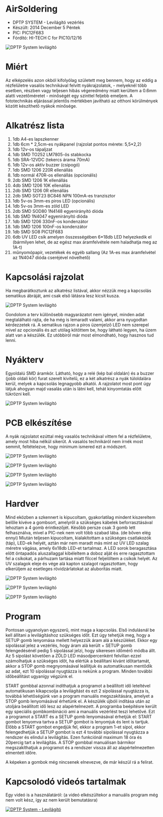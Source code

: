 # AirSoldering
* DPTP SYSTEM - Levilágító vezérlés
* Készült:   2014 December 5 Péntek
* PIC: PIC12F683
* Fórdító:  HI-TECH C for PIC10/12/16

![DPTP System levilágító](https://github.com/DPTPSystem/UltravioletLedLight/master/images/131744_2014-12-04_19_58_42.jpg "DPTP System levilágító")

# Miért
Az elképzelés azon okból kifolyólag született meg bennem, hogy az eddig a rézfelületre vasalós technikával felvitt nyákrajzolatok, -
melyeknél több esetben, részben vagy teljesen hibás végeredmény miatt kerültem a 0.6mm alatti vezetőméretet - minőségét egy szinttel feljebb 
emeljem. A fototechnikás eljárással jelentős mértékben javítható az otthoni körülmények között készíthető nyákok minősége.

# Alkatrész lista
1. 1db A4-es lapszkenner
2. 1db 6cm * 2,5cm-es nyákpanel (rajzolat pontos mérete: 5,5*2,2)
3. 1db 12v-os tápaljzat
4. 1db SMD TO252 LM7805-ös stabkocka
5. 1db SRA-12VDC (tekercs árama 70mA)
6. 1db 12v-os aktív buzzer (csipogó)
7. 1db SMD 1206 220R ellenállás
8. 1db normál 470R-os ellenállás (opcionális)
9. 2db SMD 1206 1K ellenállás
10. 4db SMD 1206 10K ellenállás
11. 2db SMD 1206 0R ellenállás
12. 2db SMD SOT23 BC846 NPN 100mA-es tranzisztor
13. 1db 5v-os 3mm-es piros LED (opcionális)
14. 1db 5v-os 3mm-es zöld LED
15. 2db SMD SOD80 1N4148 egyenirányító dióda
16. 1db SMD 1N4047 egyenirányító dióda
17. 1db SMD 1206 330nF-os kondenzátor
18. 1db SMD 1206 100nF-os kondenzátor
19. 1db SMD SO8 PIC12F683
20. 6db UV LED csík amelyen összességében 6*18db LED helyezkedik el (bármilyen lehet, de az egész max áramfelvétele nem haladhatja meg az 1A-t)
21. műnyomópapír, vezetékek és egyéb sallang
(Az 1A-es max áramfelvétel az 1N4047 dióda cseréjével növelhető)

# Kapcsolási rajzolat
Ha megbarátkoztunk az alkatrész listával, akkor nézzük meg a kapcsolás sematikus ábráját, ami csak első látásra lesz kicsit kusza.

![DPTP System levilágító](https://github.com/DPTPSystem/UltravioletLedLight/master/images/131744_levilagito_sematik_2.jpg "DPTP System levilágító")

Gondolom a terv különösebb magyarázatot nem igényel, minden adat megtalálható rajta, de ha még is lemaradt valami, akkor arra nyugodtan 
kérdezzetek rá. A sematikus rajzon a piros üzemjelző LED nem szerepel mivel az opcionális és azt utólag kötöttem be, hogy látható legyen, 
ha üzem alatt van a készülék. Ez utóbbiról már most elmondható, hogy hasznos tud lenni.

# Nyákterv
Egyoldalú SMD áramkör.
Látható, hogy a relé (kép bal oldalán) és a buzzer (jobb oldali kör) furat szerelt kivitelű, ez a két alkatrész a nyák túloldalára kerül, 
melyek a kapcsolás legnagyobb alkatói. A rajzolatot most pont úgy látjuk ahogyan majd vasalás után is látni kell, tehát kinyomtatás előtt
tükrözni kell.

![DPTP System levilágító](https://github.com/DPTPSystem/UltravioletLedLight/master/images/131744_levilagito_nyakterv.jpg "DPTP System levilágító")

# PCB elkészítése
A nyák rajzolatot ezúttal még vasalós technikával vittem fel a rézfelületre, amely most hiba nélkül sikerűt. A vasalós technikáról nem írnék 
most semmit, feltételezve, hogy minimum ismered ezt a módszert.

![DPTP System levilágító](https://github.com/DPTPSystem/UltravioletLedLight/master/images/131744_2014-12-03_14_59_48.jpg "DPTP System levilágító")

![DPTP System levilágító](https://github.com/DPTPSystem/UltravioletLedLight/master/images/131744_2014-12-03_15_23_24.jpg "DPTP System levilágító")

![DPTP System levilágító](https://github.com/DPTPSystem/UltravioletLedLight/master/images/131744_2014-12-03_16_31_40.jpg "DPTP System levilágító")

![DPTP System levilágító](https://github.com/DPTPSystem/UltravioletLedLight/master/images/131744_2014-12-03_18_23_43.jpg "DPTP System levilágító")

# Hardver
Mind eközben a szkennert is kipucoltam, gyakorlatilag mindent kiszereltem belőle kivéve a gombsort, amelyről a szükséges kábelek beforrasztásával 
lehoztam a 4 gomb érintkezőjét. Később persze csak 3 gomb lett felhasználva, mivel a PIC-nek nem volt több szabad lába. (de bőven elég ennyi) 
Miután teljesen kipucoltam, kialakítottam a szükséges csatlakozók (táp), LED-ek helyét, aztán már nem maradt más mint az UV LED szalag méretre 
vágása, amely 6x18db LED-et tartalmaz. A LED sorok beragasztása elött öntapadós aluszallaggal kibéleltem a doboz alját és erre ragasztottam 
fel a csíkokat, a párhuzam tartása miatt filccel feljelöltem a csíkok helyét. Az UV szalagok eleje és vége alá kapton szalagot ragasztottam, hogy 
elkerüljem az esetleges rövidzárlatokat az aluborítás miatt.

![DPTP System levilágító](https://github.com/DPTPSystem/UltravioletLedLight/master/images/131744_2014-12-01_15_21_21.jpg "DPTP System levilágító")

![DPTP System levilágító](https://github.com/DPTPSystem/UltravioletLedLight/master/images/131744_2014-12-05_20_52_10.jpg "DPTP System levilágító")

![DPTP System levilágító](https://github.com/DPTPSystem/UltravioletLedLight/master/images/131744_2014-12-01_16_44_05.jpg "DPTP System levilágító")

# Program
Pontosan ugyanolyan egyszerű, mint maga a kapcsolás. Első indulásnál be kell állítani a levilágításhoz szükséges időt. Ezt úgy tehetjük meg,
hogy a SETUP gomb lenyomása mellett helyezzük áram alá a készüléket. Ekkor egy sípolással jelez a vezérlés, hogy áram alá került + SETUP gomb 
felengedésénél pedig 5 sípolással jelzi, hogy sikeresen időmérő módba állt. Az 5 sípolást követően a ZÖLD LED másodpercenként felvillan ezzel 
számolhatjuk a szükséges időt, ha elértük a beállítani kívánt időtartamát, akkor a STOP gomb megnyomásával leállítjuk és automatikusan mentődik 
az adat, ezt 10 sípolással nyugtázza is nekünk a program.
Minden további időbeállítást ugyanígy végzünk el.

START gombbal azonnal indíthatjuk a programot a beállított idő leteltével automatikusan kikapcsolja a levilágítást és ezt 2 sípolással nyugtázza 
is, továbbá lehetőségünk van a program manuális megszakítására, amelyet a STOP gomb lenyomásával érhetünk el. A készülék újbóli indítása után 
az utoljára beállított idő lesz az alapértelmezett. A programba beépítésre került egy speciális gombkombináció ami a manuális vezérlést teszi 
lehetővé. Ezt a programot a START és a SETUP gomb lenyomásával érhetjük el: START gombot lenyomva tartva a SETUP gombot is lenyomjuk és lent is 
tartjuk. Előbb a START gombot engedjük fel, ekkor a program 1-et sípol, ekkor felengedhetjük a SETUP gombot is ezt 4 további sípolással nyugtázza 
a rendszer és elindul a levilágítás. Ezen funkciónál maximum 18 óra és 20percig tart a levilágítás.
A STOP gombbal manuálisan bármikor megszakíthatjuk a programot és a rendszer vissza áll az alapértelmezetten elmentett időre.

A képeken a gombok még nincsenek elnevezve, de már készül rá a felirat.

# Kapcsolodó videós tartalmak
Egy videó is a használatáról: (a videó elkészültekor a manuális program még nem volt kész, így az nem került bemutatásra)

[![DPTP System - Levilágító](https://img.youtube.com/vi/170mpfvTVOU/0.jpg)](https://www.youtube.com/watch?v=170mpfvTVOU)

